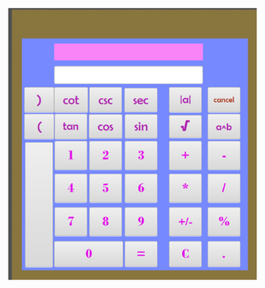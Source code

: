 <img src= "https://github.com/eziraa/Calculator/blob/main/src/main/java/com/example/samplecalculator/img.jpg">

